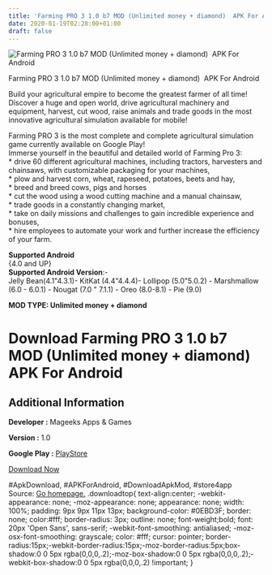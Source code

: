 ```yaml
---
title: 'Farming PRO 3 1.0 b7 MOD (Unlimited money + diamond)  APK For Android'
date: 2020-01-19T02:28:00+01:00
draft: false
---
```


![Farming PRO 3 1.0 b7 MOD (Unlimited money + diamond)  APK For Android](https://i2.wp.com/apkhome.net/wp-content/uploads/2020/01/Farming-PRO-3-1.0-b7-MOD-Unlimited-money-diamond.png "Farming PRO 3 1.0 b7 MOD (Unlimited money + diamond)  APK For Android")

  

Farming PRO 3 1.0 b7 MOD (Unlimited money + diamond)  APK For Android

Build your agricultural empire to become the greatest farmer of all time!  
Discover a huge and open world, drive agricultural machinery and equipment, harvest, cut wood, raise animals and trade goods in the most innovative agricultural simulation available for mobile!

Farming PRO 3 is the most complete and complete agricultural simulation game currently available on Google Play!  
Immerse yourself in the beautiful and detailed world of Farming Pro 3:  
\* drive 60 different agricultural machines, including tractors, harvesters and chainsaws, with customizable packaging for your machines,  
\* plow and harvest corn, wheat, rapeseed, potatoes, beets and hay,  
\* breed and breed cows, pigs and horses  
\* cut the wood using a wood cutting machine and a manual chainsaw,  
\* trade goods in a constantly changing market,  
\* take on daily missions and challenges to gain incredible experience and bonuses,  
\* hire employees to automate your work and further increase the efficiency of your farm.

**Supported Android**  
{4.0 and UP}  
**Supported Android Version**:-  
Jelly Bean(4.1"4.3.1)- KitKat (4.4"4.4.4)- Lollipop (5.0"5.0.2) - Marshmallow (6.0 - 6.0.1) - Nougat (7.0 " 7.1.1) - Oreo (8.0-8.1) - Pie (9.0)

**MOD TYPE: Unlimited money + diamond**

Download Farming PRO 3 1.0 b7 MOD (Unlimited money + diamond)  APK For Android
===============================================================================

Additional Information
----------------------

**Developer :** Mageeks Apps & Games

**Version :** 1.0

**Google Play :** [PlayStore](https://play.google.com/store/apps/details?id=com.mageeks.farmingpro3)

  

[Download Now](https://store4app.co/post/farming-pro-3-1-0-b7-mod-unlimited-money-diamond-apk-for-android_1579368347)

  
#ApkDownload, #APKForAndroid, #DownloadApkMod, #store4app  
Source: [Go homepage.](https://store4app.co/post/farming-pro-3-1-0-b7-mod-unlimited-money-diamond-apk-for-android_1579368347) .downloadtop{ text-align:center; -webkit-appearance: none; -moz-appearance: none; appearance: none; width: 100%; padding: 9px 9px 11px 13px; background-color: #0EBD3F; border: none; color:#fff; border-radius: 3px; outline: none; font-weight;bold; font: 20px 'Open Sans', sans-serif; -webkit-font-smoothing: antialiased; -moz-osx-font-smoothing: grayscale; color: #fff; cursor: pointer; border-radius:15px;-webkit-border-radius:15px;-moz-border-radius:5px;box-shadow:0 0 5px rgba(0,0,0,.2);-moz-box-shadow:0 0 5px rgba(0,0,0,.2);-webkit-box-shadow:0 0 5px rgba(0,0,0,.2) !important; }